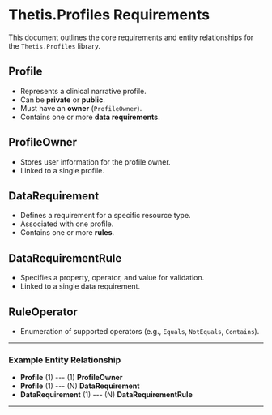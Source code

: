 # Thetis.Profiles Requirements

This document outlines the core requirements and entity relationships for the `Thetis.Profiles` library.

## Profile

- Represents a clinical narrative profile.
- Can be **private** or **public**.
- Must have an **owner** (`ProfileOwner`).
- Contains one or more **data requirements**.

## ProfileOwner

- Stores user information for the profile owner.
- Linked to a single profile.

## DataRequirement

- Defines a requirement for a specific resource type.
- Associated with one profile.
- Contains one or more **rules**.

## DataRequirementRule

- Specifies a property, operator, and value for validation.
- Linked to a single data requirement.

## RuleOperator

- Enumeration of supported operators (e.g., `Equals`, `NotEquals`, `Contains`).

---

### Example Entity Relationship

- **Profile** (1) --- (1) **ProfileOwner**
- **Profile** (1) --- (N) **DataRequirement**
- **DataRequirement** (1) --- (N) **DataRequirementRule**

---
